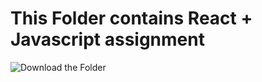 # This Folder contains React + Javascript assignment

![Download the Folder](https://download-directory.github.io/?url=https%3A%2F%2Fgithub.com%2Fvsatyamesc%2FGitTest%2Ftree%2Fmaster%2FReact)
